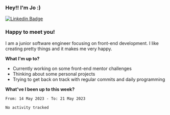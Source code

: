 ### Hey!! I'm Jo :)

[![Linkedin Badge](https://img.shields.io/badge/-LinkedIn-0e76a8?style=flat-square&logo=Linkedin&logoColor=white)](https://www.linkedin.com/in/joanna-skrzypczak/)

### Happy to meet you!

I am a junior software engineer focusing on front-end development. I like creating pretty things and it makes me very happy.

**What I'm up to?**

- Currently working on some front-end mentor challenges
- Thinking about some personal projects
- Trying to get back on track with regular commits and daily programming


**What've I been up to this week?**

<!--START_SECTION:waka-->

```text
From: 14 May 2023 - To: 21 May 2023

No activity tracked
```

<!--END_SECTION:waka-->
